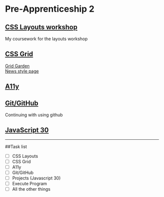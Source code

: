 # Pre-Apprenticeship 2

## [CSS Layouts workshop](https://learn.foundersandcoders.com/course/syllabus/pre-apprenticeship-2/schedule/#css-layouts) <br />
My coursework for the layouts workshop

## [CSS Grid](https://learn.foundersandcoders.com/course/syllabus/pre-apprenticeship-2/schedule/#css-grid) <br />
[Grid Garden](https://cssgridgarden.com/)<br />
[News style page](https://github.com/bobbysebolao/learn-css-grid)

## [A11y](https://learn.foundersandcoders.com/course/syllabus/pre-apprenticeship-2/schedule/#a11y) <br />


## [Git/GitHub](https://learn.foundersandcoders.com/course/syllabus/pre-apprenticeship-2/schedule/#git-and-git-hub) <br />
Continuing with using github

## [JavaScript 30](https://learn.foundersandcoders.com/course/syllabus/pre-apprenticeship-2/schedule/#js-30) <br />

---
##Task list

- [ ] CSS Layouts
- [ ] CSS Grid
- [ ] A11y
- [ ] Git/GitHub
- [ ] Projects (Javascript 30)
- [ ] Execute Program
- [ ] All the other things
